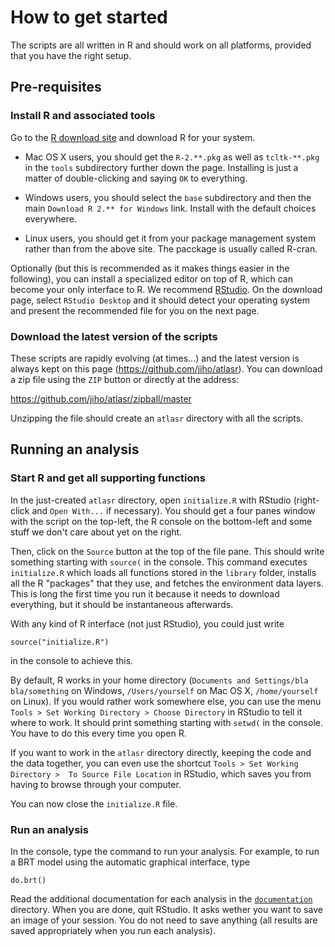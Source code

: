 
# How to get started

The scripts are all written in R and should work on all platforms, provided that you have the right setup.


## Pre-requisites

### Install R and associated tools

Go to the [R download site](http://cran.at.r-project.org/) and download R for your system.

*	Mac OS X users, you should get the `R-2.**.pkg` as well as `tcltk-**.pkg` in the `tools` subdirectory further down the page. Installing is just a matter of double-clicking and saying `OK` to everything.

*	Windows users, you should select the `base` subdirectory and then the main `Download R 2.** for Windows` link. Install with the default choices everywhere.

*   Linux users, you should get it from your package management system rather than from the above site. The pacckage is usually called R-cran.

Optionally (but this is recommended as it makes things easier in the following), you can install a specialized editor on top of R, which can become your only interface to R. We recommend [RStudio](http://rstudio.org/). On the download page, select `RStudio Desktop` and it should detect your operating system and present the recommended file for you on the next page.


### Download the latest version of the scripts

These scripts are rapidly evolving (at times...) and the latest version is always kept on this page (https://github.com/jiho/atlasr). You can download a zip file using the `ZIP` button or directly at the address:

https://github.com/jiho/atlasr/zipball/master

Unzipping the file should create an `atlasr` directory with all the scripts.


## Running an analysis

### Start R and get all supporting functions

In the just-created `atlasr` directory, open `initialize.R` with RStudio (right-click and `Open With...` if necessary). You should get a four panes window with the script on the top-left, the R console on the bottom-left and some stuff we don't care about yet on the right. 

Then, click on the `Source` button at the top of the file pane. This should write something starting with `source(` in the console. This command executes `initialize.R` which loads all functions stored in the `library` folder, installs all the R "packages" that they use, and fetches the environment data layers. This is long the first time you run it because it needs to download everything, but it should be instantaneous afterwards.

With any kind of R interface (not just RStudio), you could just write

	source("initialize.R")

in the console to achieve this.


By default, R works in your home directory (`Documents and Settings/bla bla/something` on Windows, `/Users/yourself` on Mac OS X, `/home/yourself` on Linux). If you would rather work somewhere else, you can use the menu `Tools > Set Working Directory > Choose Directory` in RStudio to tell it where to work. It should print something starting with `setwd(` in the console. You have to do this every time you open R.

If you want to work in the `atlasr` directory directly, keeping the code and the data together, you can even use the shortcut `Tools > Set Working Directory >  To Source File Location` in RStudio, which saves you from having to browse through your computer.

You can now close the `initialize.R` file.

### Run an analysis

In the console, type the command to run your analysis. For example, to run a BRT model using the automatic graphical interface, type

	do.brt()

Read the additional documentation for each analysis in the [`documentation`](https://github.com/jiho/atlasr/tree/master/documentation) directory. When you are done, quit RStudio. It asks wether you want to save an image of your session. You do not need to save anything (all results are saved appropriately when you run each analysis).
